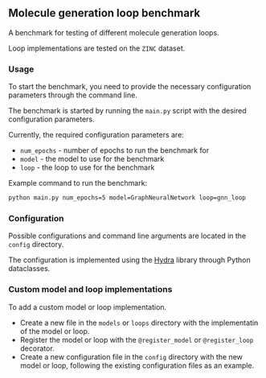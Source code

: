 ## Molecule generation loop benchmark
A benchmark for testing of different molecule generation loops.

Loop implementations are tested on the `ZINC` dataset.


### Usage
To start the benchmark, you need to provide the necessary configuration parameters through the command line.

The benchmark is started by running the `main.py` script with the desired configuration parameters.

Currently, the required configuration parameters are:
- `num_epochs` - number of epochs to run the benchmark for
- `model` - the model to use for the benchmark
- `loop` - the loop to use for the benchmark

Example command to run the benchmark:
```bash
python main.py num_epochs=5 model=GraphNeuralNetwork loop=gnn_loop
```

### Configuration
Possible configurations and command line arguments are located in the `config` directory.

The configuration is implemented using the [Hydra](https://hydra.cc/) library through Python dataclasses.

### Custom model and loop implementations
To add a custom model or loop implementation. 

- Create a new file in the `models` or `loops` directory with the implementatin of the model or loop.
- Register the model or loop with the `@register_model` or `@register_loop` decorator.
- Create a new configuration file in the `config` directory with the new model or loop, following the existing configuration files as an example.